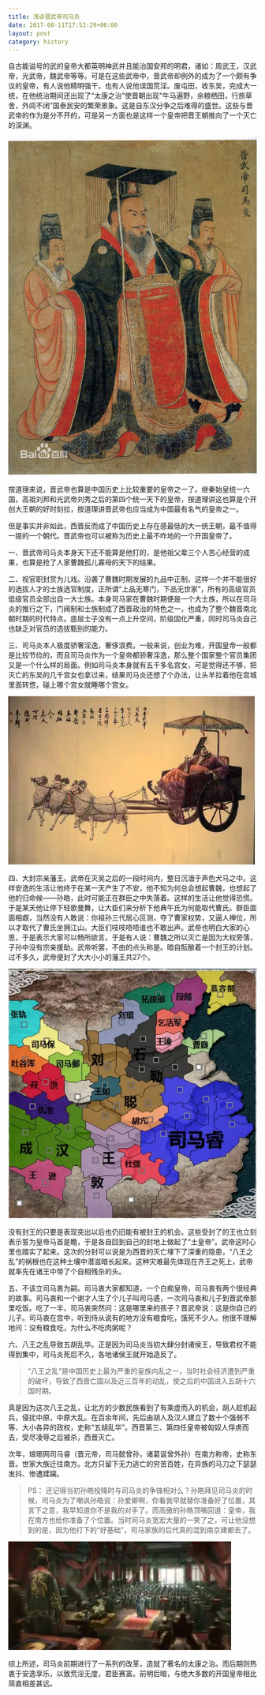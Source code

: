 ```yaml
---
title: 浅谈晋武帝司马炎
date: 2017-08-11T17:52:29+00:00
layout: post
category: history
---
```

自古能谥号的武的皇帝大都英明神武并且能治国安邦的明君，诸如：周武王，汉武帝，光武帝，魏武帝等等。可是在这些武帝中，晋武帝却例外的成为了一个颇有争议的皇帝，有人说他精明强干，也有人说他误国荒淫。废屯田，收东吴，完成大一统，在他统治期间还出现了“太康之治”使晋朝出现"牛马遍野，余粮栖田，行旅草舍，外闾不闭”国泰民安的繁荣景象。这是自东汉分争之后难得的盛世。这些与晋武帝的作为是分不开的，可是另一方面也是这样一个皇帝把晋王朝推向了一个灭亡的深渊。

![](/pics/2017/08/1104.jpg)

按道理来说，晋武帝也算是中国历史上比较重要的皇帝之一了。继秦始皇统一六国，高祖刘邦和光武帝刘秀之后的第四个统一天下的皇帝，按道理讲这也算是个开创大王朝的好时刻拉，按道理讲晋武帝也应当成为中国最有名气的皇帝之一。

但是事实并非如此，西晋反而成了中国历史上存在感最低的大一统王朝，最不值得一提的一个朝代。晋武帝也可以被称为历史上最不咋地的一个开国皇帝了。

一、晋武帝司马炎本身天下还不能算是他打的，是他祖父辈三个人苦心经营的成果，也算是抢了人家曹魏孤儿寡母的天下的结果。

二、视官职封赏为儿戏。沿袭了曹魏时期发展的九品中正制，这样一个并不能很好的选拔人才的士族选官制度，正所谓“上品无寒门，下品无世家”，所有的高级官员低级官员全部出自一大士族。本身司马家在曹魏时期便是一个大士族，所以在司马炎的推行之下，门阀制和士族制成了西晋政治的特色之一，也成为了整个魏晋南北朝时期的时代特点。底层士子没有一点上升空间，阶级固化严重，同时司马炎自己也缺乏对官员的选拔甄别的能力。

三、司马炎本人极度骄奢淫逸，奢侈浪费。一般来说，创业为难，开国皇帝一般都是比较节俭的，而且司马炎作为一个皇帝都骄奢淫逸，那么整个国家整个官员集团又是一个什么样的局面。例如司马炎本身就有五千多名宫女，可是觉得还不够，把灭亡的东吴的几千宫女也拿过来，结果司马炎还想了个办法，让头羊拉着他在宫城里面转悠，碰上哪个宫女就睡哪个宫女。

![](/pics/2017/08/1102.png)

四、大封宗亲藩王。武帝在灭吴之后的一段时间内，整日沉湎于声色犬马之中。这样安逸的生活让他终于在某一天产生了不安，他不知为何总会想起曹魏，也想起了他的归命候——孙皓，此时可能正在群臣之中失落着。这样的生活让他觉得恐慌。于是某天他让停下轻歌曼舞，让大臣们来分析下他典午氏为何能取代曹氏。群臣面面相觑，当然没有人敢说：你祖孙三代居心叵测，夺了曹家权势，又逼人禅位，所以才取代了曹氏坐拥江山。大臣们吱吱唔唔谁也不敢出声。武帝也明白大家的心思，于是表示大家可以畅所欲言。于是有人说：曹魏之所以灭亡是因为大权旁落，子孙中没有宗亲援助。武帝听罢，不由的点头称是。暗自酝酿着一个封王的计划。过不多久，武帝便封了大大小小的藩王共27个。

![](/pics/2017/08/1101.png)

没有封王的只要是表现突出以后也仍旧能有被封王的机会。这些受封了的王也立刻表示誓为皇帝马首是瞻，于是各自回到自己的封地上做起了“土皇帝”。武帝这时心里也踏实了起来。这次的分封可以说是为西晋的灭亡埋下了深重的隐患，“八王之乱”的祸根也在这种土壤中潜滋暗长起来。这种灾难最先体现在齐王之死上，武帝就率先在诸王中带了个自相残杀的头。

五、不该立司马衷为嗣。司马衷大家都知道，一个白痴皇帝，司马衷有两个很经典的故事。司马衷和一个谢才人生了个儿子叫司马遹，一次司马衷和儿子到晋武帝那里吃饭。吃了一半，司马衷突然问：这是哪里来的孩子？晋武帝说：这是你自己的儿子。司马衷在宫中，听到侍从说有的地方没有粮食吃，饿死不少人。他很不理解地问：没有粮食吃，为什么不吃肉粥呢？

六、八王之乱导致五胡乱华。正是因为司马炎当初大肆分封诸侯王，导致君权不能得到集中，司马炎死后不久，各地诸侯王就开始造反了。

> “八王之乱”是中国历史上最为严重的皇族内乱之一，当时社会经济遭到严重的破坏，导致了西晋亡国以及近三百年的动乱，使之后的中国进入五胡十六国时期。 

真是因为这次八王之乱，让北方的少数民族看到了有乘虚而入的机会，胡人趁机起兵，侵扰中原，中原大乱。在百余年间，先后由胡人及汉人建立了数十个强弱不等、大小各异的政权，史称“五胡乱华”。西晋第三、第四任皇帝被匈奴人俘虏而去，受尽凌辱之后被杀，西晋灭亡。

次年，琅琊网司马睿（晋元帝，司马懿曾孙，诸葛诞曾外孙）在南方称帝，史称东晋。世家大族迁往南方。北方只留下无力逃亡的穷苦百姓，在异族的马刀之下瑟瑟发抖、惨遭蹂躏。

> PS： 还记得当初孙皓投降时与司马炎的争锋相对么？孙皓拜见司马炎的时候，司马炎为了嘲讽孙皓说：孙爱卿啊，你看我早就替你准备好了位置，其言下之意，我早知道你不是我的对手了。而高傲的孙皓顶嘴回道：皇帝，我在南方也给你准备了个位置。当时司马炎宽宏大量的一笑了之，可让他没想到的是，因为他打下的“好基础”，司马家族的后代真的混到南京建都去了。

![](/pics/2017/08/1103.png)


综上所述，司马炎前期进行了一系列的改革，造就了著名的太康之治。而后期则热衷于安逸享乐，以致荒淫无度，君臣赛富。前明后暗，与绝大多数的开国皇帝相比简直相差甚远。
